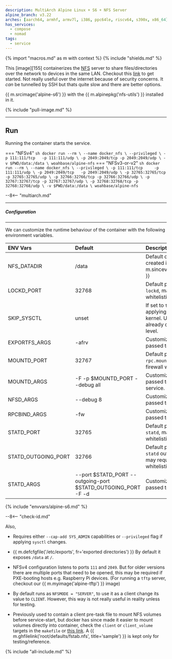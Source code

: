 ```yaml
---
description: MultiArch Alpine Linux + S6 + NFS Server
alpine_branch: v3.22
arches: [aarch64, armhf, armv7l, i386, ppc64le, riscv64, s390x, x86_64]
has_services:
  - compose
  - nomad
tags:
  - service
---
```


{% import "macros.md" as m with context %}
{% include "shields.md" %}

This [image][155] containerizes the [NFS][1] server to share
files/directories over the network to devices in the same LAN.
Checkout this [link][2] to get started. Not really useful over the
internet because of security concerns. It *can* be tunnelled by SSH but
thats quite slow and there are better options.

{{ m.srcimage('alpine-s6') }} with the {{ m.alpinepkg('nfs-utils')
}} installed in it.

{% include "pull-image.md" %}

---
Run
---

Running the container starts the service.

=== "NFSv4"
    ``` sh
    docker run --rm \
      --name docker_nfs \
      --privileged \
      -p 111:111/tcp   -p 111:111/udp \
      -p 2049:2049/tcp -p 2049:2049/udp \
      -v $PWD/data:/data \
    woahbase/alpine-nfs
    ```
=== "NFSv3-or-v2"
    ``` sh
    docker run --rm \
      --name docker_nfs \
      --privileged \
      -p 111:111/tcp     -p 111:111/udp \
      -p 2049:2049/tcp   -p 2049:2049/udp \
      -p 32765:32765/tcp -p 32765:32765/udp \
      -p 32766:32766/tcp -p 32766:32766/udp \
      -p 32767:32767/tcp -p 32767:32767/udp \
      -p 32768:32768/tcp -p 32768:32768/udp \
      -v $PWD/data:/data \
    woahbase/alpine-nfs
    ```

--8<-- "multiarch.md"

---
##### Configuration
---

We can customize the runtime behaviour of the container with the
following environment variables.

| ENV Vars            | Default                                                       | Description
| :---                | :---                                                          | :---
| NFS_DATADIR         | /data                                                         | Default directory for exports, created if not exists. {{ m.sincev('2.6.4_20240912') }}
| LOCKD_PORT          | 32768                                                         | Default port exposed for `lockd`, may require firewall whitelisting.
| SKIP_SYSCTL         | unset                                                         | If set to `true`, will skip applying sysctl mods to kernel. Useful if those are already done at the provision level.
| EXPORTFS_ARGS       | -afrv                                                         | Customizable arguments passed to `exportfs`.
| MOUNTD_PORT         | 32767                                                         | Default port exposed for `rpc.mountd`, may require firewall whitelisting.
| MOUNTD_ARGS         | -F -p $MOUNTD_PORT --debug all                                | Customizable arguments passed to `rpc.mountd` service.
| NFSD_ARGS           | --debug 8                                                     | Customizable arguments passed to `rpc.nfsd` service.
| RPCBIND_ARGS        | -fw                                                           | Customizable arguments passed to `rpcbind` service.
| STATD_PORT          | 32765                                                         | Default port exposed for `statd`, may require firewall whitelisting.
| STATD_OUTGOING_PORT | 32766                                                         | Default port exposed for `statd` outbound connections, may require firewall whitelisting.
| STATD_ARGS          | --port $STATD_PORT --outgoing-port $STATD_OUTGOING_PORT -F -d | Customizable arguments passed to `statd` service.
{% include "envvars/alpine-s6.md" %}

--8<-- "check-id.md"

Also,

* Requires either `--cap-add SYS_ADMIN` capabilities or
  `--privileged` flag if applying `sysctl` changes.

* {{ m.defcfgfile('/etc/exports', fr='exported directories') }}
  By default it exposes `/data` at `/`.

* NFSv4 configuration listens to ports `111` and `2049`. But for
  older versions there are multiple ports that need to be opened,
  this may be required if PXE-booting hosts e.g. Raspberry Pi
  devices. (For running a `tftp` server, checkout our
  {{ m.myimage('alpine-tftp') }} image)

* By default runs as `NFSMODE = "SERVER"`, to use it as a client
  change its value to `CLIENT`. However, this way is not really
  useful in reality unless for testing.

* Previously used to contain a client pre-task file to mount NFS
  volumes before service-start, but docker has since made it
  easier to mount volumes directly into container, check the
  `client` or `client_volume` targets in the `makefile` or [this
  link][3]. A {{ m.ghfilelink('root/defaults/fstab.nfs',
  title='sample') }} is kept only for testing/reference.

[1]: https://en.wikipedia.org/wiki/Network_File_System
[2]: https://access.redhat.com/documentation/en-us/red_hat_enterprise_linux/5/html/deployment_guide/ch-nfs
[3]: https://www.baeldung.com/linux/docker-mount-nfs-shares

{% include "all-include.md" %}
